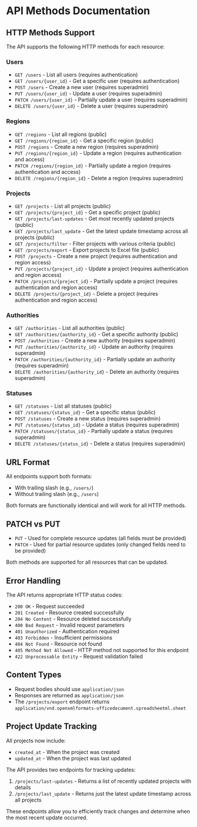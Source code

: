 # API Methods Documentation

## HTTP Methods Support

The API supports the following HTTP methods for each resource:

### Users
- `GET /users` - List all users (requires authentication)
- `GET /users/{user_id}` - Get a specific user (requires authentication)
- `POST /users` - Create a new user (requires superadmin)
- `PUT /users/{user_id}` - Update a user (requires superadmin)
- `PATCH /users/{user_id}` - Partially update a user (requires superadmin)
- `DELETE /users/{user_id}` - Delete a user (requires superadmin)

### Regions
- `GET /regions` - List all regions (public)
- `GET /regions/{region_id}` - Get a specific region (public)
- `POST /regions` - Create a new region (requires superadmin)
- `PUT /regions/{region_id}` - Update a region (requires authentication and access)
- `PATCH /regions/{region_id}` - Partially update a region (requires authentication and access)
- `DELETE /regions/{region_id}` - Delete a region (requires superadmin)

### Projects
- `GET /projects` - List all projects (public)
- `GET /projects/{project_id}` - Get a specific project (public)
- `GET /projects/last-updates` - Get most recently updated projects (public)
- `GET /projects/last_update` - Get the latest update timestamp across all projects (public)
- `GET /projects/filter` - Filter projects with various criteria (public)
- `GET /projects/export` - Export projects to Excel file (public)
- `POST /projects` - Create a new project (requires authentication and region access)
- `PUT /projects/{project_id}` - Update a project (requires authentication and region access)
- `PATCH /projects/{project_id}` - Partially update a project (requires authentication and region access)
- `DELETE /projects/{project_id}` - Delete a project (requires authentication and region access)

### Authorities
- `GET /authorities` - List all authorities (public)
- `GET /authorities/{authority_id}` - Get a specific authority (public)
- `POST /authorities` - Create a new authority (requires superadmin)
- `PUT /authorities/{authority_id}` - Update an authority (requires superadmin)
- `PATCH /authorities/{authority_id}` - Partially update an authority (requires superadmin)
- `DELETE /authorities/{authority_id}` - Delete an authority (requires superadmin)

### Statuses
- `GET /statuses` - List all statuses (public)
- `GET /statuses/{status_id}` - Get a specific status (public)
- `POST /statuses` - Create a new status (requires superadmin)
- `PUT /statuses/{status_id}` - Update a status (requires superadmin)
- `PATCH /statuses/{status_id}` - Partially update a status (requires superadmin)
- `DELETE /statuses/{status_id}` - Delete a status (requires superadmin)

## URL Format

All endpoints support both formats:
- With trailing slash (e.g., `/users/`)
- Without trailing slash (e.g., `/users`)

Both formats are functionally identical and will work for all HTTP methods.

## PATCH vs PUT

- `PUT` - Used for complete resource updates (all fields must be provided)
- `PATCH` - Used for partial resource updates (only changed fields need to be provided)

Both methods are supported for all resources that can be updated.

## Error Handling

The API returns appropriate HTTP status codes:

- `200 OK` - Request succeeded
- `201 Created` - Resource created successfully
- `204 No Content` - Resource deleted successfully
- `400 Bad Request` - Invalid request parameters
- `401 Unauthorized` - Authentication required
- `403 Forbidden` - Insufficient permissions
- `404 Not Found` - Resource not found
- `405 Method Not Allowed` - HTTP method not supported for this endpoint
- `422 Unprocessable Entity` - Request validation failed

## Content Types

- Request bodies should use `application/json`
- Responses are returned as `application/json`
- The `/projects/export` endpoint returns `application/vnd.openxmlformats-officedocument.spreadsheetml.sheet`

## Project Update Tracking

All projects now include:
- `created_at` - When the project was created
- `updated_at` - When the project was last updated

The API provides two endpoints for tracking updates:
1. `/projects/last-updates` - Returns a list of recently updated projects with details
2. `/projects/last_update` - Returns just the latest update timestamp across all projects

These endpoints allow you to efficiently track changes and determine when the most recent update occurred.

